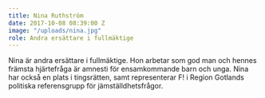 ```yaml
---
title: Nina Ruthström
date: 2017-10-08 08:39:00 Z
image: "/uploads/nina.jpg"
role: Andra ersättare i fullmäktige
---
```


Nina är andra ersättare i fullmäktige. Hon arbetar som god man och hennes främsta hjärtefråga är amnesti för ensamkommande barn och unga. Nina har också en plats i tingsrätten, samt representerar F! i Region Gotlands politiska referensgrupp för jämställdhetsfrågor.